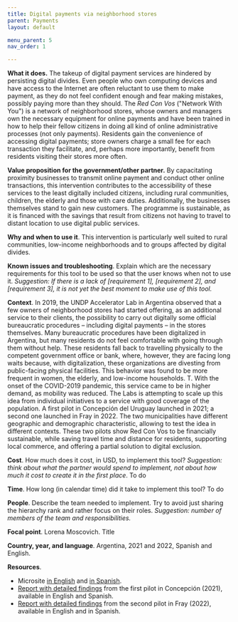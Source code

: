 ```yaml
---
title: Digital payments via neighborhood stores 
parent: Payments
layout: default

menu_parent: 5
nav_order: 1

---
```



**What it does.** The takeup of digital payment services are hindered by persisting digital divides. Even people who own computing devices and have access to the Internet are often reluctant to use them to make payment, as they do not feel confident enough and fear making mistakes, possibly paying more than they should. The _Red Con Vos_ ("Network With You") is a network of neighborhood stores, whose owners and managers own the necessary equipment for online payments and have been trained in how to help their fellow citizens in doing all kind of online administrative processes (not only payments). Residents gain the convenience of accessing digital payments; store owners charge a small fee for each transaction they facilitate, and, perhaps more importantly, benefit from residents visiting their stores more often.

**Value proposition for the government/other partner.** By capacitating proximity businesses to transmit online payment and conduct other online transactions, this intervention contributes to the accessibility of these services to the least digitally included citizens, including rural communities, children, the elderly and those with care duties. Additionally, the businesses themselves stand to gain new customers. The programme is sustainable, as it is financed with the savings that result from citizens not having to travel to distant location to use digital public services.

**Why and when to use it**. This intervention is particularly well suited to rural communities, low-income neighborhoods and to groups affected by digital divides.

**Known issues and troubleshooting**. Explain which are the necessary requirements for this tool to be used so that the user knows when not to use it. _Suggestion: If there is a lack of [requirement 1], [requirement 2], and [requirement 3], it is not yet the best moment to make use of this tool._

**Context**. In 2019, the UNDP Accelerator Lab in Argentina observed that a few owners of neighborhood stores had started offering, as an additional service to their clients, the possibility to carry out digitally some official bureaucratic procedures – including digital payments – in the stores themselves. Many bureaucratic procedures have been digitalized in Argentina, but many residents do not feel comfortable with going through them without help. These residents fall back to travelling physically to the competent government office or bank, where, however, they are facing long waits because, with digitalization, these organizations are divesting from public-facing physical facilities. This behavior was found to be more frequent in women, the elderly, and low-income households. T. With the onset of the COVID-2019 pandemic, this service came to be in higher demand, as mobility was reduced. The Labs is attempting to scale up this idea from individual initiatives to a service with good coverage of the population. A first pilot in Concepción del Uruguay launched in 2021; a second one launched in Fray in 2022. The two municipalities have different geographic and demographic characteristic, allowing to test the idea in different contexts. These two pilots show Red Con Vos to be financially sustainable, while saving travel time and distance for residents, supporting local commerce, and offering a partial solution to digital exclusion.

**Cost**. How much does it cost, in USD, to implement this tool? _Suggestion: think about what the partner would spend to implement, not about how much it cost to create it in the first place_. To do

**Time**. How long (in calendar time) did it take to implement this tool? To do

**People**. Describe the team needed to implement. Try to avoid just sharing the hierarchy rank and rather focus on their roles. _Suggestion: number of members of the team and responsibilities._

**Focal point**. Lorena Moscovich. Title

**Country, year, and language**. Argentina, 2021 and 2022, Spanish and English.

**Resources**.

- Microsite [in English](https://www.undp.org/es/argentina/proyectos/little-help-my-neighbors) and [in Spanish](https://www.undp.org/es/argentina/proyectos/con-un-poco-de-ayuda-de-mis-vecinos).
- [Report with detailed findings](https://www.undp.org/es/argentina/publications/con-un-poco-de-ayuda-de-mis-vecinos) from the first pilot in Concepción (2021), available in English and Spanish.
- [Report with detailed findings](https://www.undp.org/es/argentina/publicaciones/con-vos-fray) from the second pilot in Fray (2022), available in English and in Spanish.
